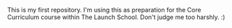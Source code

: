This is my first repository.
I'm using this as preparation for the Core Curriculum course within The Launch School.
Don't judge me too harshly. :)